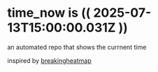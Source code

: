 # time_now is (( 2025-07-13T15:00:00.031Z ))

an automated repo that shows the currnent time

inspired by [breakingheatmap](https://github.com/breakingheatmap/breakingheatmap)